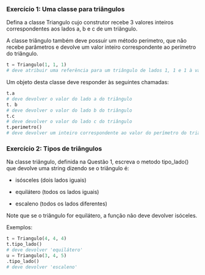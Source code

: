 ### Exercício 1: Uma classe para triângulos

Defina a classe Triangulo cujo construtor recebe 3 valores inteiros correspondentes aos lados a, b e c de um triângulo.

A classe triângulo também deve possuir um método perimetro, que não recebe parâmetros e devolve um valor inteiro correspondente ao perímetro do triângulo.

```python
t = Triangulo(1, 1, 1)
# deve atribuir uma referência para um triângulo de lados 1, 1 e 1 à variável t 
```
Um objeto desta classe deve responder às seguintes chamadas:

```python
t.a
# deve devolver o valor do lado a do triângulo
t. b
# deve devolver o valor do lado b do triângulo
t.c
# deve devolver o valor do lado c do triângulo
t.perimetro()
# deve devolver um inteiro correspondente ao valor do perímetro do triângulo.
```

### Exercício 2: Tipos de triângulos

Na classe triângulo, definida na Questão 1, escreva o metodo tipo_lado() que devolve uma string dizendo se o triângulo é:

* isósceles (dois lados iguais)

* equilátero (todos os lados iguais)

* escaleno (todos os lados diferentes)

Note que se o triângulo for equilátero, a função não deve devolver isóceles.

Exemplos:

```python
t = Triangulo(4, 4, 4)
t.tipo_lado()
# deve devolver 'equilátero'
u = Triangulo(3, 4, 5)
.tipo_lado()
# deve devolver 'escaleno'
```
